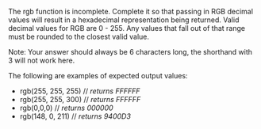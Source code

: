 The rgb function is incomplete. Complete it so that passing in RGB decimal values will result in a hexadecimal representation being returned. Valid decimal values for RGB are 0 - 255. Any values that fall out of that range must be rounded to the closest valid value.

Note: Your answer should always be 6 characters long, the shorthand with 3 will not work here.

The following are examples of expected output values:

* rgb(255, 255, 255) // _returns FFFFFF_
* rgb(255, 255, 300) // _returns FFFFFF_
* rgb(0,0,0) // _returns 000000_
* rgb(148, 0, 211) // _returns 9400D3_